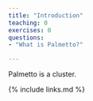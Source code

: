 ```yaml
---
title: "Introduction"
teaching: 0
exercises: 0
questions:
- "What is Palmetto?"

---
```

Palmetto is a cluster.

{% include links.md %}

